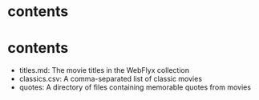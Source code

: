 # contents
 # contents

- titles.md: The movie titles in the WebFlyx collection
- classics.csv: A comma-separated list of classic movies
- quotes: A directory of files containing memorable quotes from movies 
